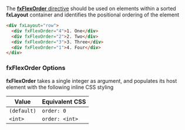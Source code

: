 The [**fxFlexOrder** directive][Order] should be used on elements within a sorted **fxLayout** container and identifies 
the positional ordering of the element

```html
<div fxLayout="row">
  <div fxFlexOrder="4">1. One</div>
  <div fxFlexOrder="2">2. Two</div>
  <div fxFlexOrder="3">3. Three</div>
  <div fxFlexOrder="1">4. Four</div>
</div>
```


### fxFlexOrder Options

**fxFlexOrder** takes a single integer as argument, and populates its host element with the following inline CSS styling

| Value | Equivalent CSS | 
| ----- | -------------- |
|  `(default)` | `order: 0`     |
|  `<int>`     | `order: <int>` |

[Order]: https://github.com/alessiobianchini/flex-layout/blob/master/src/lib/flex/flex-order/flex-order.ts#41